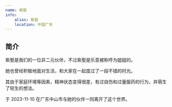 ```yaml
---
name: 紫壑
info:
    alias: 紫壑
    location: 中国广东
---
```


## 简介

紫壑是我们的一位非二元伙伴，不过紫壑是乐意被称呼为姐姐的。

她也曾经积极地面对生活，和大家在一起度过了一段不错的时光。

其由于家庭环境等因素，精神状态变得很差，有过自伤和过量服药的行为，并萌生了轻生的想法。

于 2023-11-10 在广东中山市与她的伙伴一同离开了这个世界。
